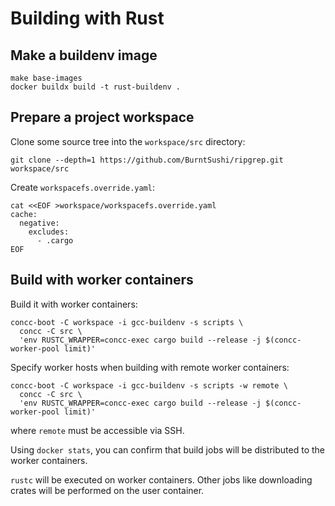 # Building with Rust

## Make a buildenv image

```shell
make base-images
docker buildx build -t rust-buildenv .
```

## Prepare a project workspace

Clone some source tree into the `workspace/src` directory:

```shell
git clone --depth=1 https://github.com/BurntSushi/ripgrep.git workspace/src
```

Create `workspacefs.override.yaml`:

```shell
cat <<EOF >workspace/workspacefs.override.yaml
cache:
  negative:
    excludes:
      - .cargo
EOF
```

## Build with worker containers

Build it with worker containers:

```shell
concc-boot -C workspace -i gcc-buildenv -s scripts \
  concc -C src \
  'env RUSTC_WRAPPER=concc-exec cargo build --release -j $(concc-worker-pool limit)'
```

Specify worker hosts when building with remote worker containers:

```shell
concc-boot -C workspace -i gcc-buildenv -s scripts -w remote \
  concc -C src \
  'env RUSTC_WRAPPER=concc-exec cargo build --release -j $(concc-worker-pool limit)'
```

where `remote` must be accessible via SSH.

Using `docker stats`, you can confirm that build jobs will be distributed to the
worker containers.

`rustc` will be executed on worker containers.  Other jobs like downloading
crates will be performed on the user container.
